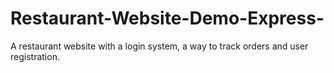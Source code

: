 # Restaurant-Website-Demo-Express-
A restaurant website with a login system, a way to track orders and user registration.
